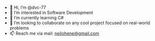 - 👋 Hi, I’m @dvc-77
- 👀 I’m interested in Software Development
- 🌱 I’m currently learning C#
- 💞️ I’m looking to collaborate on any cool project focused on real-world problems
- 📫 Reach me via mail:
     neilohene@gmail.com

